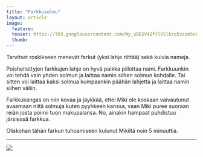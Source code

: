 ```yaml
---
title: "Farkkusolmu"
layout: article
image:
  feature:
  teaser: https://lh3.googleusercontent.com/Wy_uOESV42ftlVSlkrq5vzomSvCLT41BhqLuyAkVji4=w245
  thumb:
---
```


Tarvitset roskikseen menevät farkut (yksi lahje riittää) sekä kuivia nameja.

Poisheitettyjen farkkujen lahje on hyvä paikka piilottaa nami. Farkkuunkin voi tehdä vain yhden solmun ja laittaa namin siihen solmun kohdalle. Tai sitten voi laittaa kaksi solmua kumpaankin päähän lahjetta ja laittaa namin siihen väliin.

Farkkukangas on niin kovaa ja jäykkää, ettei Miki ole koskaan vaivautunut avaamaan niitä solmuja kuten pyyhkeen kanssa, vaan Miki puree suoraan reiän josta poimii tuon makupalansa. No, ainakin hampaat puhdistuu järsiessä farkkua.

Oliskohan tähän farkun tuhoamiseen kulunut Mikiltä noin 5 minuuttia.

---

![](https://lh3.googleusercontent.com/yV6J3lK5mA_aTSiwER_BLF_CrsbM3niXe71s97kHww4=w800)
